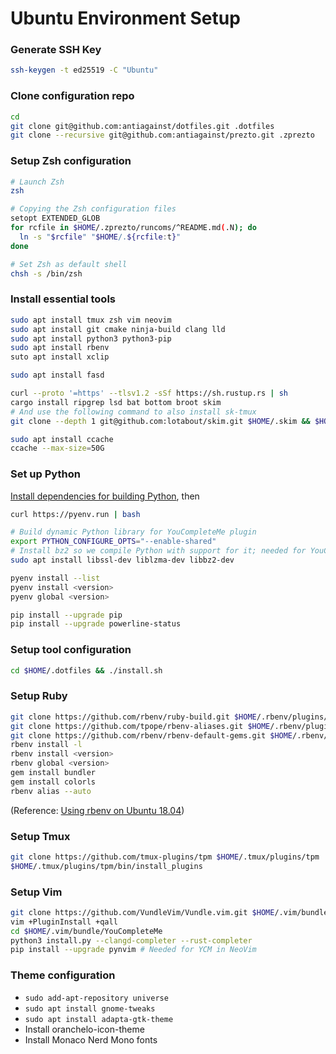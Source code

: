 Ubuntu Environment Setup
========================

### Generate SSH Key

```sh
ssh-keygen -t ed25519 -C "Ubuntu"
```

### Clone configuration repo

```sh
cd
git clone git@github.com:antiagainst/dotfiles.git .dotfiles
git clone --recursive git@github.com:antiagainst/prezto.git .zprezto
```

### Setup Zsh configuration

```sh
# Launch Zsh
zsh

# Copying the Zsh configuration files
setopt EXTENDED_GLOB
for rcfile in $HOME/.zprezto/runcoms/^README.md(.N); do
  ln -s "$rcfile" "$HOME/.${rcfile:t}"
done

# Set Zsh as default shell
chsh -s /bin/zsh
```

### Install essential tools

```sh
sudo apt install tmux zsh vim neovim
sudo apt install git cmake ninja-build clang lld
sudo apt install python3 python3-pip
sudo apt install rbenv
suto apt install xclip

sudo apt install fasd

curl --proto '=https' --tlsv1.2 -sSf https://sh.rustup.rs | sh
cargo install ripgrep lsd bat bottom broot skim
# And use the following command to also install sk-tmux
git clone --depth 1 git@github.com:lotabout/skim.git $HOME/.skim && $HOME/.skim/install

sudo apt install ccache
ccache --max-size=50G
```

### Set up Python

[Install dependencies for building Python](https://github.com/pyenv/pyenv/wiki#suggested-build-environment), then

```sh
curl https://pyenv.run | bash

# Build dynamic Python library for YouCompleteMe plugin 
export PYTHON_CONFIGURE_OPTS="--enable-shared"
# Install bz2 so we compile Python with support for it; needed for YouCompleteMe
sudo apt install libssl-dev liblzma-dev libbz2-dev

pyenv install --list
pyenv install <version>
pyenv global <version>

pip install --upgrade pip
pip install --upgrade powerline-status
```

### Setup tool configuration

```sh
cd $HOME/.dotfiles && ./install.sh
```

### Setup Ruby

```sh
git clone https://github.com/rbenv/ruby-build.git $HOME/.rbenv/plugins/ruby-build
git clone https://github.com/tpope/rbenv-aliases.git $HOME/.rbenv/plugins/rbenv-aliases
git clone https://github.com/rbenv/rbenv-default-gems.git $HOME/.rbenv/plugins/rbenv-default-gems
rbenv install -l
rbenv install <version>
rbenv global <version>
gem install bundler
gem install colorls
rbenv alias --auto
```

(Reference: [Using rbenv on Ubuntu 18.04](https://makandracards.com/makandra/28149-using-rbenv-on-ubuntu-18-04))

### Setup Tmux

```sh
git clone https://github.com/tmux-plugins/tpm $HOME/.tmux/plugins/tpm
$HOME/.tmux/plugins/tpm/bin/install_plugins
```

### Setup Vim

```sh
git clone https://github.com/VundleVim/Vundle.vim.git $HOME/.vim/bundle/Vundle.vim
vim +PluginInstall +qall
cd $HOME/.vim/bundle/YouCompleteMe
python3 install.py --clangd-completer --rust-completer
pip install --upgrade pynvim # Needed for YCM in NeoVim
```

### Theme configuration

* `sudo add-apt-repository universe`
* `sudo apt install gnome-tweaks`
* `sudo apt install adapta-gtk-theme`
* Install oranchelo-icon-theme
* Install Monaco Nerd Mono fonts
